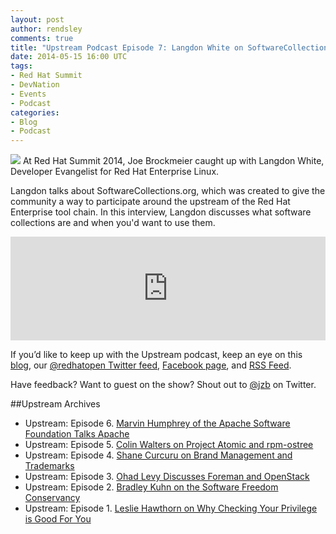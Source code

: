 ```yaml
---
layout: post
author: rendsley
comments: true
title: "Upstream Podcast Episode 7: Langdon White on SoftwareCollections.org"
date: 2014-05-15 16:00 UTC
tags:
- Red Hat Summit
- DevNation
- Events
- Podcast
categories:
- Blog
- Podcast
---
```

![](blog/upstream-mic.jpg)
At Red Hat Summit 2014, Joe Brockmeier caught up with Langdon White, Developer Evangelist for Red Hat Enterprise Linux. 

Langdon talks about SoftwareCollections.org, which was created to give the community a way to participate around the upstream of the Red Hat Enterprise tool chain. In this interview, Langdon discusses what software collections are and when you'd want to use them.

<iframe width="100%" height="166" scrolling="no" frameborder="no" src="https://w.soundcloud.com/player/?url=https%3A//api.soundcloud.com/tracks/149668018&amp;color=ff5500&amp;auto_play=false&amp;hide_related=false&amp;show_artwork=true"></iframe>

If you’d like to keep up with the Upstream podcast, keep an eye on this [blog](/), our [@redhatopen Twitter feed](https://twitter.com/redhatopen), [Facebook page](https://www.facebook.com/redhatopen), and [RSS Feed](http://upstream.jellycast.com/podcast/feed/2).

Have feedback? Want to guest on the show? Shout out to [@jzb](http://twitter.com/jzb) on Twitter.

##Upstream Archives

* Upstream: Episode 6. [Marvin Humphrey of the Apache Software Foundation Talks Apache](/blog/2014/05/upstream-podcast-episode-6/) 
* Upstream: Episode 5. [Colin Walters on Project Atomic and rpm-ostree](/blog/2014/04/upstream-podcast-episode-5-colin-walters-on-project-atomic-and-rpm-ostree/)
* Upstream: Episode 4. [Shane Curcuru on Brand Management and Trademarks ](/blog/2014/04/upstream-podcast-4/)
* Upstream: Episode 3. [Ohad Levy Discusses Foreman and OpenStack ](/blog/2014/04/upstream-podcast-episode-3-ohad-levy-discusses-foreman-and-openstack/)
* Upstream: Episode 2. [Bradley Kuhn on the Software Freedom Conservancy](/blog/2014/03/upstream-episode-2-interview-with-bradley-kuhn/)
* Upstream: Episode 1. [Leslie Hawthorn on Why Checking Your Privilege is Good For You](/blog/2014/03/new-podcast-and-interview-with-leslie-hawthorn/)
